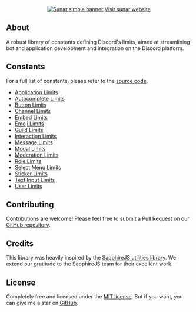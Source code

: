 <div align="center">
  	<a href="https://sunar.js.org"><img src="https://sunar.js.org/simple-banner.png" alt="Sunar simple banner" /></a>
    <a href="https://sunar.js.org">Visit sunar website</a>
</div>

## About

A robust library of constants defining Discord's limits, aimed at streamlining bot and application development and integration on the Discord platform.

## Constants

For a full list of constants, please refer to the [source code](https://github.com/sunarjs/discord-limits).

- [Application Limits](https://github.com/sunarjs/discord-limits/blob/main/src/application.ts)
- [Autocomplete Limits](https://github.com/sunarjs/discord-limits/blob/main/src/autocomplete.ts)
- [Button Limits](https://github.com/sunarjs/discord-limits/blob/main/src/button.ts)
- [Channel Limits](https://github.com/sunarjs/discord-limits/blob/main/src/channel.ts)
- [Embed Limits](https://github.com/sunarjs/discord-limits/blob/main/src/embed.ts)
- [Emoji Limits](https://github.com/sunarjs/discord-limits/blob/main/src/emoji.ts)
- [Guild Limits](https://github.com/sunarjs/discord-limits/blob/main/src/guild.ts)
- [Interaction Limits](https://github.com/sunarjs/discord-limits/blob/main/src/interaction.ts)
- [Message Limits](https://github.com/sunarjs/discord-limits/blob/main/src/message.ts)
- [Modal Limits](https://github.com/sunarjs/discord-limits/blob/main/src/modal.ts)
- [Moderation Limits](https://github.com/sunarjs/discord-limits/blob/main/src/moderation.ts)
- [Role Limits](https://github.com/sunarjs/discord-limits/blob/main/src/role.ts)
- [Select Menu Limits](https://github.com/sunarjs/discord-limits/blob/main/src/selectMenu.ts)
- [Sticker Limits](https://github.com/sunarjs/discord-limits/blob/main/src/sticker.ts)
- [Text Input Limits](https://github.com/sunarjs/discord-limits/blob/main/src/textInput.ts)
- [User Limits](https://github.com/sunarjs/discord-limits/blob/main/src/user.ts)


## Contributing

Contributions are welcome! Please feel free to submit a Pull Request on our [GitHub repository](https://github.com/sunarjs/discord-limits).

## Credits

This library was heavily inspired by the [SapphireJS utilities library](https://www.npmjs.com/package/@sapphire/discord-utilities). We extend our gratitude to the SapphireJS team for their excellent work.

## License

Completely free and licensed under the [MIT license](https://github.com/sunarjs/sunar/blob/main/README.md). But if you want, you can give me a star on [GitHub](https://github.com/sunarjs/discord-limits).